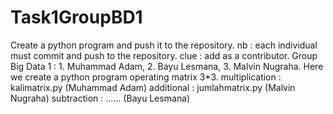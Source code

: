 # Task1GroupBD1
Create a python program and push it to the repository.
nb : each individual must commit and push to the repository.
clue : add as a contributor.
Group Big Data 1 : 1. Muhammad Adam, 2. Bayu Lesmana, 3. Malvin Nugraha.
Here we create a python program operating matrix 3*3.
multiplication : kalimatrix.py (Muhammad Adam)
additional : jumlahmatrix.py (Malvin Nugraha)
subtraction : ...... (Bayu Lesmana)
